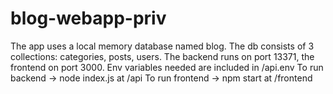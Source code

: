 # blog-webapp-priv
The app uses a local memory database named blog. The db consists of 3 collections: categories, posts, users. The backend runs on port 13371, the frontend on port 3000. 
Env variables needed are included in /api.env
To run backend -> node index.js at /api
To run frontend -> npm start at /frontend
